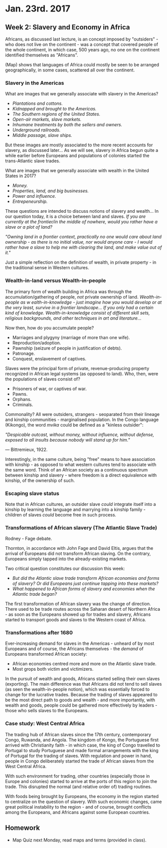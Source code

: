 Jan. 23rd. 2017
===============

Week 2: Slavery and Economy in Africa
-------------------------------------

Africans, as discussed last lecture, is an concept imposed by "outsiders" - who does not live on the continent - was a concept that covered people of the whole continent, in which case, 500 years ago, no one on the continent identified themselves as "Africans".

(Map) shows that languages of Africa could mostly be seen to be arranged geographically, in some cases, scattered all over the continent.

### Slavery in the Americas

What are images that we generally associate with slavery in the Americas?

- *Plantations and cottons.*
- *Kidnapped and brought to the Americas.*
- *The Southern regions of the United States.*
- *Open-air markets, slave markets.*
- *Inhumane treatments by both the sellers and owners.*
- *Underground railroads.*
- *Middle passage, slave ships.*

But these images are mostly associated to the more recent accounts for slavery, as discussed later... As we will see, slavery in Africa begun quite a while earlier before Europeans and populations of colonies started the trans-Atlantic slave trades.

What are images that we generally associate with wealth in the United States in 2017?

- *Money.*
- *Properties, land, and big businesses.*
- *Power and influence.*
- *Entrepeneurship.*

These questions are intended to discuss notions of slavery and wealth... In our question today, it is a choice between land and slaves. *If you are currently at the frontier/in the middle of nowhere, would you rather have a slave or a plot of land?*

*"Owning land in a frontier context, practically no one would care about land ownership - as there is no initial value, nor would anyone care - I would rather have a slave to help me with clearing the land, and make value out of it."*

Just a simple reflection on the definition of wealth, in private property - in the traditional sense in Western cultures.

### Wealth-in-land versus Wealth-in-people

The primary form of wealth building in Africa was through the accumulation/gathering of people, *not* private ownership of land. *Wealth-in-people as w ealth-in-knowledge - just imagine how you would develop or at the very least, survive in a frontier landscape... If you only had a certain kind of knowledge. Wealth-in-knowledge consist of different skill sets, religious backgrounds, and other techniques in art and literature...*

Now then, how do you accumulate people?

- Marriages and plygyny (marriage of more than one wife).
- Reproduction/adoption.
- Pawnship (seizure of people in justification of debts).
- Patronage.
- Conquest, enslavement of captives.

Slaves were the principal form of private, revenue-producing property recognized in African legal systems (as opposed to land). Who, then, were the populations of slaves consist of?

- Prisoners of war, or captives of war.
- Pawns.
- Orphans.
- Criminals.

Commonality? All were outsiders, strangers - seoparated from their lineage and kinship communities - marginalised population. In the Congo language (Kikongo), the word *mvika* could be defined as a "kinless outsider":

*"Despicable outcast, without money, without influence, without defense, exposed to all insults because nobody will stand up for him."*

— Bittremieux, 1922.

Interestingly, in the same culture, being "free" means to have association with kinship - as opposed to what western cultures tend to associate with the same word. Think of an African society as a continuous spectrum between kinship and slavery - where freedom is a direct equivalence with kinship, of the ownership of such.

### Escaping slave status

Note that in African cultures, an outsider slave *could* integrate itself into a kinship by learning the language and marrying into a kinship family - children of slaves *could* become free in such process.

### Transformations of African slavery (The Atlantic Slave Trade)

Rodney - Fage debate.

Thornton, in accordance with John Fage and David Eltis, argues that the arrival of Europeans did not transform African slaving. On the contrary, Europeans simply tapped into the already-existing markets.

Two critical question constitutes our discussion this week:

- *But did the Atlantic slave trade transform African economies and forms of slavery? Or did Europeans just continue tapping into these markets?*
- *What happened to African forms of slavery and economies when the Atlantic trade began?*

The first transformation of African slavery was the change of direction. There used to be trade routes across the Saharan desert of Northern Africa - as soon as the Europeans showed up for trades and slavery, Africans started to transport goods and slaves to the Western coast of Africa.

### Transformations after 1680

Ever-increasing demand for slaves in the Americas - unheard of by most Europeans and of course, the Africans themselves - the *demand* of Europeans transformed African society:

- African economies centred more and more on the Atlantic slave trade.
- Most grops both victim and victimizers.

In the pursuit of wealth and goods, Africans started selling their own slaves (exporting). The main difference was that Africans did not tend to sell slaves (as seen the wealth-in-people notion), which was essentially forced to change for the lucrative trades. Because the trading of slaves appeared to be the most direct path to goods and wealth - and more importantly, with wealth and goods, people could be gathered more effectively by leaders - those who sells slaves to the Europeans.

### Case study: West Central Africa

The trading hub of African slaves since the 17th century, contemporary Congo, Ruwanda, and Angola. The kingdom of Kongo, the Portuguese first arrived with Christianity faith - in which case, the king of Congo travelled to Portugal to study Portuguese and made formal arrangements with the king of Portugal for the trading of slaves. With regulation and power in hand, people in Congo deliberately started the trade of African slaves from the West Central Africa.

With such environment for trading, other countries (especially those in Europe and colonies) started to arrive at the ports of this region to join the trade. This disrupted the normal (and relative order of) trading routines.

With foods being brought by Europeans, the economy in the region started to centralize on the question of slavery. With such economic changes, came great political instability to the region - and of course, brought conflicts among the Europeans, and Africans against some European countries.

Homework
--------

- Map Quiz next Monday, read maps and terms (provided in class).
